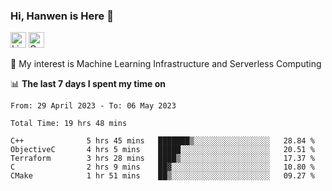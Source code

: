 ### Hi, Hanwen is Here 👋
<p>
	<a href="https://www.linkedin.com/in/liu-hanwen/"><img src="https://img.shields.io/badge/@hanwen-0A66C2?style=flat&logo=LinkedIn&logoColor=white" alt="Linkedin"  height="25px"/></a> 
	<a href="https://scholar.google.com/citations?user=HDF0su0AAAAJ"><img src="https://img.shields.io/badge/scholar-4385FE.svg?&style=plastic&logo=google-scholar&logoColor=white" alt="Google Scholar" height="25px"> </a>
</p>
🌱 My interest is Machine Learning Infrastructure and Serverless Computing

📊 **The last 7 days I spent my time on** 
<!--START_SECTION:waka-->

```text
From: 29 April 2023 - To: 06 May 2023

Total Time: 19 hrs 48 mins

C++              5 hrs 45 mins   ███████▒░░░░░░░░░░░░░░░░░   28.84 %
ObjectiveC       4 hrs 5 mins    █████░░░░░░░░░░░░░░░░░░░░   20.51 %
Terraform        3 hrs 28 mins   ████▒░░░░░░░░░░░░░░░░░░░░   17.37 %
C                2 hrs 9 mins    ██▓░░░░░░░░░░░░░░░░░░░░░░   10.80 %
CMake            1 hr 51 mins    ██▒░░░░░░░░░░░░░░░░░░░░░░   09.27 %
```

<!--END_SECTION:waka-->


<!--
**david990917/david990917** is a ✨ _special_ ✨ repository because its `README.md` (this file) appears on your GitHub profile.

Here are some ideas to get you started:

- 🔭 I’m currently working on ...
- 🌱 I’m currently learning ...
- 👯 I’m looking to collaborate on ...
- 🤔 I’m looking for help with ...
- 💬 Ask me about ...
- 📫 How to reach me: ...
- 😄 Pronouns: ...
- ⚡ Fun fact: ...
-->
